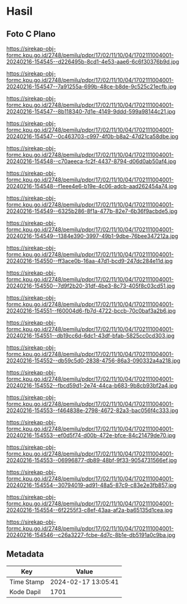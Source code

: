 # Hasil

## Foto C Plano

https://sirekap-obj-formc.kpu.go.id/2748/pemilu/pdpr/17/02/11/10/04/1702111004001-20240216-154545--d226495b-8cd1-4e53-aae6-6c6f30376b9d.jpg

https://sirekap-obj-formc.kpu.go.id/2748/pemilu/pdpr/17/02/11/10/04/1702111004001-20240216-154547--7a91255a-699b-48ce-b8de-9c525c21ecfb.jpg

https://sirekap-obj-formc.kpu.go.id/2748/pemilu/pdpr/17/02/11/10/04/1702111004001-20240216-154547--8b118340-7d1e-4149-9ddd-599a98144c21.jpg

https://sirekap-obj-formc.kpu.go.id/2748/pemilu/pdpr/17/02/11/10/04/1702111004001-20240216-154547--0c463703-c997-4f0b-b8a2-47d21ca58dbe.jpg

https://sirekap-obj-formc.kpu.go.id/2748/pemilu/pdpr/17/02/11/10/04/1702111004001-20240216-154548--c70aeeca-fc2f-4437-8794-d06d0ab50af4.jpg

https://sirekap-obj-formc.kpu.go.id/2748/pemilu/pdpr/17/02/11/10/04/1702111004001-20240216-154548--f1eee4e6-b19e-4c06-adcb-aad262454a74.jpg

https://sirekap-obj-formc.kpu.go.id/2748/pemilu/pdpr/17/02/11/10/04/1702111004001-20240216-154549--6325b286-8f1a-477b-82e7-6b36f9acbde5.jpg

https://sirekap-obj-formc.kpu.go.id/2748/pemilu/pdpr/17/02/11/10/04/1702111004001-20240216-154549--1384e390-3997-49b1-9dbe-76bee347212a.jpg

https://sirekap-obj-formc.kpu.go.id/2748/pemilu/pdpr/17/02/11/10/04/1702111004001-20240216-154550--ff3ace0b-16aa-47d1-bcd9-247dc284e11d.jpg

https://sirekap-obj-formc.kpu.go.id/2748/pemilu/pdpr/17/02/11/10/04/1702111004001-20240216-154550--7d9f2b20-31df-4be3-8c73-405f8c03cd51.jpg

https://sirekap-obj-formc.kpu.go.id/2748/pemilu/pdpr/17/02/11/10/04/1702111004001-20240216-154551--f60004d6-fb7d-4722-bccb-70c0baf3a2b6.jpg

https://sirekap-obj-formc.kpu.go.id/2748/pemilu/pdpr/17/02/11/10/04/1702111004001-20240216-154551--db19cc6d-6dc1-43df-bfab-5825cc0cd303.jpg

https://sirekap-obj-formc.kpu.go.id/2748/pemilu/pdpr/17/02/11/10/04/1702111004001-20240216-154552--db59c5d0-2838-4756-86a3-090332a4a218.jpg

https://sirekap-obj-formc.kpu.go.id/2748/pemilu/pdpr/17/02/11/10/04/1702111004001-20240216-154552--fbcd59d1-2e74-44ca-b683-9b8cb93bf2a4.jpg

https://sirekap-obj-formc.kpu.go.id/2748/pemilu/pdpr/17/02/11/10/04/1702111004001-20240216-154553--f464838e-2798-4672-82a3-bac056f4c333.jpg

https://sirekap-obj-formc.kpu.go.id/2748/pemilu/pdpr/17/02/11/10/04/1702111004001-20240216-154553--ef0d5f74-d00b-472e-bfce-84c21479de70.jpg

https://sirekap-obj-formc.kpu.go.id/2748/pemilu/pdpr/17/02/11/10/04/1702111004001-20240216-154553--06996877-db89-48bf-9f33-9054731566ef.jpg

https://sirekap-obj-formc.kpu.go.id/2748/pemilu/pdpr/17/02/11/10/04/1702111004001-20240216-154554--30794019-ad91-48a5-87c9-c83e2e3fb857.jpg

https://sirekap-obj-formc.kpu.go.id/2748/pemilu/pdpr/17/02/11/10/04/1702111004001-20240216-154554--6f2255f3-c8ef-43aa-af2a-ba65135d1cea.jpg

https://sirekap-obj-formc.kpu.go.id/2748/pemilu/pdpr/17/02/11/10/04/1702111004001-20240216-154546--c26a3227-fcbe-4d7c-8b1e-db5191a0c9ba.jpg


## Metadata

| Key        | Value               |
| ---------- | ------------------- |
| Time Stamp | 2024-02-17 13:05:41 |
| Kode Dapil | 1701                |



